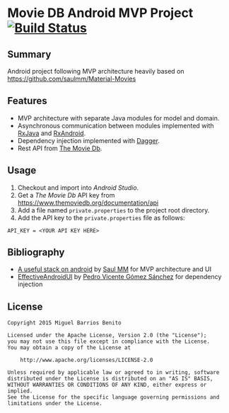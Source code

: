 # Movie DB Android MVP Project [![Build Status](https://travis-ci.org/mbarrben/moviedb.svg?branch=master)](https://travis-ci.org/mbarrben/moviedb)


## Summary

Android project following MVP architecture heavily based on https://github.com/saulmm/Material-Movies


## Features

* MVP architecture with separate Java modules for model and domain.
* Asynchronous communication between modules implemented with [RxJava][1] and [RxAndroid][2].
* Dependency injection implemented with [Dagger][3].
* Rest API from [The Movie Db][4].


## Usage

1. Checkout and import into *Android Studio*.
2. Get a *The Movie Db* API key from https://www.themoviedb.org/documentation/api
3. Add a file named `private.properties` to the project root directory.
4. Add the API key to the `private.properties` file as follows:


```
API_KEY = <YOUR API KEY HERE>
```

## Bibliography

* [A useful stack on android][5] by [Saul MM][6] for MVP architecture and UI
* [EffectiveAndroidUI][7] by [Pedro Vicente Gómez Sánchez][8] for dependency injection


## License

    Copyright 2015 Miguel Barrios Benito

    Licensed under the Apache License, Version 2.0 (the "License");
    you may not use this file except in compliance with the License.
    You may obtain a copy of the License at

        http://www.apache.org/licenses/LICENSE-2.0

    Unless required by applicable law or agreed to in writing, software
    distributed under the License is distributed on an "AS IS" BASIS,
    WITHOUT WARRANTIES OR CONDITIONS OF ANY KIND, either express or implied.
    See the License for the specific language governing permissions and
    limitations under the License.


[1]: https://github.com/ReactiveX/RxJava
[2]: https://github.com/ReactiveX/RxAndroid
[3]: http://square.github.io/dagger/
[4]: https://www.themoviedb.org/
[5]: http://saulmm.github.io/2015/02/02/A%20useful%20stack%20on%20android%20%231,%20architecture/
[6]: https://github.com/saulmm
[7]: https://github.com/pedrovgs/EffectiveAndroidUI
[8]: https://github.com/pedrovgs
